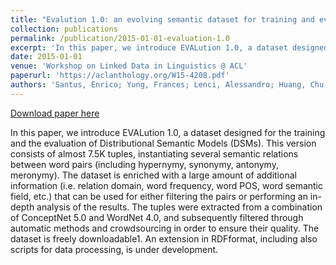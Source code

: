 ```yaml
---
title: "Evalution 1.0: an evolving semantic dataset for training and evaluation of distributional semantic models"
collection: publications
permalink: /publication/2015-01-01-evaluation-1.0
excerpt: 'In this paper, we introduce EVALution 1.0, a dataset designed for the training and the evaluation of Distributional Semantic Models (DSMs). This version consists of almost 7.5K tuples, instantiating several semantic relations between word pairs (including hypernymy, synonymy, antonymy, meronymy). The dataset is enriched with a large amount of additional information (i.e. relation domain, word frequency, word POS, word semantic field, etc.) that can be used for either filtering the pairs or performing an in-depth analysis of the results. The tuples were extracted from a combination of ConceptNet 5.0 and WordNet 4.0, and subsequently filtered through automatic methods and crowdsourcing in order to ensure their quality. The dataset is freely downloadable1. An extension in RDFformat, including also scripts for data processing, is under development.'
date: 2015-01-01
venue: 'Workshop on Linked Data in Linguistics @ ACL'
paperurl: 'https://aclanthology.org/W15-4208.pdf'
authors: 'Santus, Enrico; Yung, Frances; Lenci, Alessandro; Huang, Chu-Ren; '
---
```


<a href='https://aclanthology.org/W15-4208.pdf'>Download paper here</a>

In this paper, we introduce EVALution 1.0, a dataset designed for the training and the evaluation of Distributional Semantic Models (DSMs). This version consists of almost 7.5K tuples, instantiating several semantic relations between word pairs (including hypernymy, synonymy, antonymy, meronymy). The dataset is enriched with a large amount of additional information (i.e. relation domain, word frequency, word POS, word semantic field, etc.) that can be used for either filtering the pairs or performing an in-depth analysis of the results. The tuples were extracted from a combination of ConceptNet 5.0 and WordNet 4.0, and subsequently filtered through automatic methods and crowdsourcing in order to ensure their quality. The dataset is freely downloadable1. An extension in RDFformat, including also scripts for data processing, is under development.
